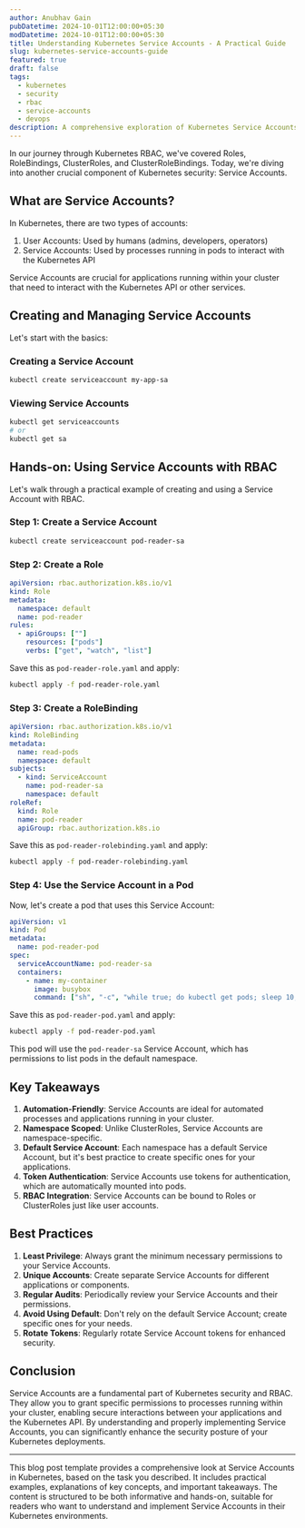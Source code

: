 ```yaml
---
author: Anubhav Gain
pubDatetime: 2024-10-01T12:00:00+05:30
modDatetime: 2024-10-01T12:00:00+05:30
title: Understanding Kubernetes Service Accounts - A Practical Guide
slug: kubernetes-service-accounts-guide
featured: true
draft: false
tags:
  - kubernetes
  - security
  - rbac
  - service-accounts
  - devops
description: A comprehensive exploration of Kubernetes Service Accounts, their role in RBAC, and how to effectively use them in your cluster.
---
```


In our journey through Kubernetes RBAC, we've covered Roles, RoleBindings, ClusterRoles, and ClusterRoleBindings. Today, we're diving into another crucial component of Kubernetes security: Service Accounts.

## What are Service Accounts?

In Kubernetes, there are two types of accounts:

1. User Accounts: Used by humans (admins, developers, operators)
2. Service Accounts: Used by processes running in pods to interact with the Kubernetes API

Service Accounts are crucial for applications running within your cluster that need to interact with the Kubernetes API or other services.

## Creating and Managing Service Accounts

Let's start with the basics:

### Creating a Service Account

```bash
kubectl create serviceaccount my-app-sa
```

### Viewing Service Accounts

```bash
kubectl get serviceaccounts
# or
kubectl get sa
```

## Hands-on: Using Service Accounts with RBAC

Let's walk through a practical example of creating and using a Service Account with RBAC.

### Step 1: Create a Service Account

```bash
kubectl create serviceaccount pod-reader-sa
```

### Step 2: Create a Role

```yaml
apiVersion: rbac.authorization.k8s.io/v1
kind: Role
metadata:
  namespace: default
  name: pod-reader
rules:
  - apiGroups: [""]
    resources: ["pods"]
    verbs: ["get", "watch", "list"]
```

Save this as `pod-reader-role.yaml` and apply:

```bash
kubectl apply -f pod-reader-role.yaml
```

### Step 3: Create a RoleBinding

```yaml
apiVersion: rbac.authorization.k8s.io/v1
kind: RoleBinding
metadata:
  name: read-pods
  namespace: default
subjects:
  - kind: ServiceAccount
    name: pod-reader-sa
    namespace: default
roleRef:
  kind: Role
  name: pod-reader
  apiGroup: rbac.authorization.k8s.io
```

Save this as `pod-reader-rolebinding.yaml` and apply:

```bash
kubectl apply -f pod-reader-rolebinding.yaml
```

### Step 4: Use the Service Account in a Pod

Now, let's create a pod that uses this Service Account:

```yaml
apiVersion: v1
kind: Pod
metadata:
  name: pod-reader-pod
spec:
  serviceAccountName: pod-reader-sa
  containers:
    - name: my-container
      image: busybox
      command: ["sh", "-c", "while true; do kubectl get pods; sleep 10; done"]
```

Save this as `pod-reader-pod.yaml` and apply:

```bash
kubectl apply -f pod-reader-pod.yaml
```

This pod will use the `pod-reader-sa` Service Account, which has permissions to list pods in the default namespace.

## Key Takeaways

1. **Automation-Friendly**: Service Accounts are ideal for automated processes and applications running in your cluster.
2. **Namespace Scoped**: Unlike ClusterRoles, Service Accounts are namespace-specific.
3. **Default Service Account**: Each namespace has a default Service Account, but it's best practice to create specific ones for your applications.
4. **Token Authentication**: Service Accounts use tokens for authentication, which are automatically mounted into pods.
5. **RBAC Integration**: Service Accounts can be bound to Roles or ClusterRoles just like user accounts.

## Best Practices

1. **Least Privilege**: Always grant the minimum necessary permissions to your Service Accounts.
2. **Unique Accounts**: Create separate Service Accounts for different applications or components.
3. **Regular Audits**: Periodically review your Service Accounts and their permissions.
4. **Avoid Using Default**: Don't rely on the default Service Account; create specific ones for your needs.
5. **Rotate Tokens**: Regularly rotate Service Account tokens for enhanced security.

## Conclusion

Service Accounts are a fundamental part of Kubernetes security and RBAC. They allow you to grant specific permissions to processes running within your cluster, enabling secure interactions between your applications and the Kubernetes API. By understanding and properly implementing Service Accounts, you can significantly enhance the security posture of your Kubernetes deployments.

---

This blog post template provides a comprehensive look at Service Accounts in Kubernetes, based on the task you described. It includes practical examples, explanations of key concepts, and important takeaways. The content is structured to be both informative and hands-on, suitable for readers who want to understand and implement Service Accounts in their Kubernetes environments.
